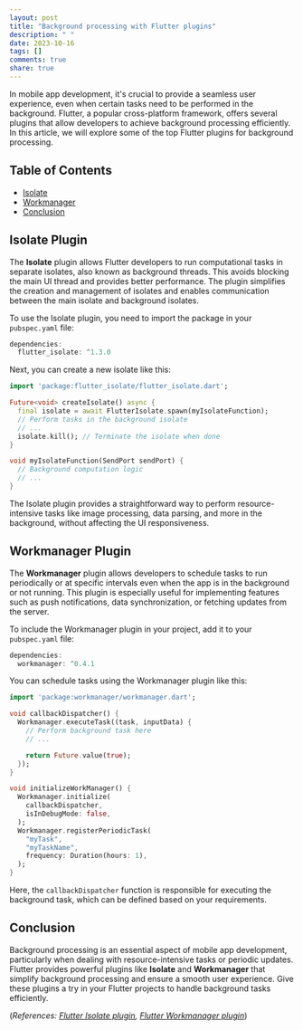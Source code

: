 ```yaml
---
layout: post
title: "Background processing with Flutter plugins"
description: " "
date: 2023-10-16
tags: []
comments: true
share: true
---
```


In mobile app development, it's crucial to provide a seamless user experience, even when certain tasks need to be performed in the background. Flutter, a popular cross-platform framework, offers several plugins that allow developers to achieve background processing efficiently. In this article, we will explore some of the top Flutter plugins for background processing.

## Table of Contents
- [Isolate](#isolate-plugin)
- [Workmanager](#workmanager-plugin)
- [Conclusion](#conclusion)

## Isolate Plugin
The **Isolate** plugin allows Flutter developers to run computational tasks in separate isolates, also known as background threads. This avoids blocking the main UI thread and provides better performance. The plugin simplifies the creation and management of isolates and enables communication between the main isolate and background isolates.

To use the Isolate plugin, you need to import the package in your `pubspec.yaml` file:
```dart
dependencies:
  flutter_isolate: ^1.3.0
```

Next, you can create a new isolate like this:
```dart
import 'package:flutter_isolate/flutter_isolate.dart';

Future<void> createIsolate() async {
  final isolate = await FlutterIsolate.spawn(myIsolateFunction);
  // Perform tasks in the background isolate
  // ...
  isolate.kill(); // Terminate the isolate when done
}

void myIsolateFunction(SendPort sendPort) {
  // Background computation logic
  // ...
}
```

The Isolate plugin provides a straightforward way to perform resource-intensive tasks like image processing, data parsing, and more in the background, without affecting the UI responsiveness.

## Workmanager Plugin
The **Workmanager** plugin allows developers to schedule tasks to run periodically or at specific intervals even when the app is in the background or not running. This plugin is especially useful for implementing features such as push notifications, data synchronization, or fetching updates from the server.

To include the Workmanager plugin in your project, add it to your `pubspec.yaml` file:
```dart
dependencies:
  workmanager: ^0.4.1
```

You can schedule tasks using the Workmanager plugin like this:
```dart
import 'package:workmanager/workmanager.dart';

void callbackDispatcher() {
  Workmanager.executeTask((task, inputData) {
    // Perform background task here
    // ...

    return Future.value(true);
  });
}

void initializeWorkManager() {
  Workmanager.initialize(
    callbackDispatcher,
    isInDebugMode: false,
  );
  Workmanager.registerPeriodicTask(
    "myTask",
    "myTaskName",
    frequency: Duration(hours: 1),
  );
}
```

Here, the `callbackDispatcher` function is responsible for executing the background task, which can be defined based on your requirements.

## Conclusion
Background processing is an essential aspect of mobile app development, particularly when dealing with resource-intensive tasks or periodic updates. Flutter provides powerful plugins like **Isolate** and **Workmanager** that simplify background processing and ensure a smooth user experience. Give these plugins a try in your Flutter projects to handle background tasks efficiently.

(*References: [Flutter Isolate plugin](https://pub.dev/packages/flutter_isolate), [Flutter Workmanager plugin](https://pub.dev/packages/workmanager)*)